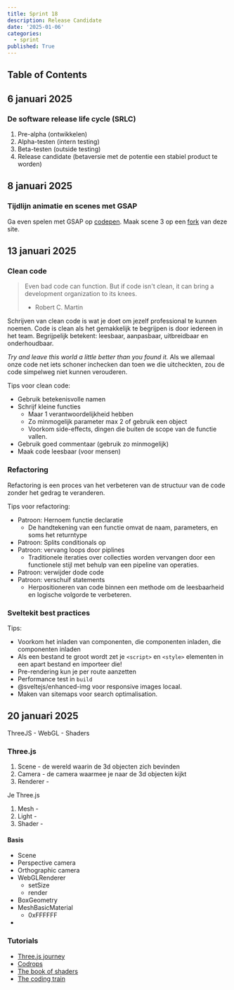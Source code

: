 ```yaml
---
title: Sprint 18
description: Release Candidate
date: '2025-01-06'
categories:
  - sprint
published: True
---
```

## Table of Contents

## 6 januari 2025
### De software release life cycle (SRLC)
1. Pre-alpha (ontwikkelen)
1. Alpha-testen (intern testing)
1. Beta-testen (outside testing)
1. Release candidate (betaversie met de potentie een stabiel product te worden)


## 8 januari 2025
### Tijdlijn animatie en scenes met GSAP
Ga even spelen met GSAP op [codepen](https://codepen.io/zoepje/pen/yyBvYGm?editors=0010).
Maak scene 3 op een [fork](https://github.dev/joostf/GSAP-timelines/) van deze site.

## 13 januari 2025
### Clean code
> Even bad code can function. But if code isn't clean, it can bring a development organization to its knees.
> - Robert C. Martin

Schrijven van clean code is wat je doet om jezelf professional te kunnen noemen. Code is clean als het gemakkelijk te begrijpen is door iedereen in het team. Begrijpelijk betekent: leesbaar, aanpasbaar, uitbreidbaar en onderhoudbaar.

_Try and leave this world a little better than you found it._ Als we allemaal onze code net iets schoner inchecken dan toen we die uitcheckten, zou de code simpelweg niet kunnen verouderen.

Tips voor clean code:
- Gebruik betekenisvolle namen
- Schrijf kleine functies
    - Maar 1 verantwoordelijkheid hebben
    - Zo minmogelijk parameter max 2 of gebruik een object
    - Voorkom side-effects, dingen die buiten de scope van de functie vallen.
- Gebruik goed commentaar (gebruik zo minmogelijk)
- Maak code leesbaar (voor mensen)

### Refactoring
Refactoring is een proces van het verbeteren van de structuur van de code zonder het gedrag te veranderen.

Tips voor refactoring:
- Patroon: Hernoem functie declaratie
    - De handtekening van een functie omvat de naam, parameters, en soms het returntype
- Patroon: Splits conditionals op
- Patroon: vervang loops door piplines
    - Traditionele iteraties over collecties worden vervangen door een functionele stijl met behulp van een pipeline van operaties.
- Patroon: verwijder dode code
- Patroon: verschuif statements
    - Herpositioneren van code binnen een methode om de leesbaarheid en logische volgorde te verbeteren. 

### Sveltekit best practices
Tips:
- Voorkom het inladen van componenten, die componenten inladen, die componenten inladen
- Als een bestand te groot wordt zet je `<script>` en `<style>` elementen in een apart bestand en importeer die!
- Pre-rendering kun je per route aanzetten
- Performance test in `build`
- @sveltejs/enhanced-img voor responsive images locaal.
- Maken van sitemaps voor search optimalisation.

## 20 januari 2025
ThreeJS - WebGL - Shaders

### Three.js
1. Scene - de wereld waarin de 3d objecten zich bevinden
1. Camera - de camera waarmee je naar de 3d objecten kijkt
1. Renderer - 

Je Three.js 
1. Mesh -
1. Light -
1. Shader - 

#### Basis
- Scene
- Perspective camera
- Orthographic camera
- WebGLRenderer
    - setSize
    - render
- BoxGeometry
- MeshBasicMaterial
    - 0xFFFFFF
- 

### Tutorials
- [Three.js journey](https://threejs-journey.com/)
- [Codrops](https://tympanus.net/codrops/)
- [The book of shaders](https://thebookofshaders.com/)
- [The coding train](https://thecodingtrain.com/)